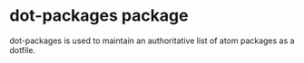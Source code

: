 # dot-packages package

dot-packages is used to maintain an authoritative list of atom packages as a dotfile.
